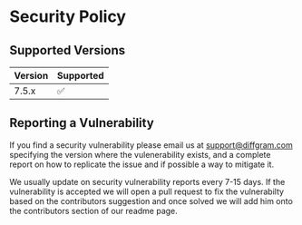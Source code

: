 # Security Policy

## Supported Versions


| Version | Supported          |
| ------- | ------------------ |
| 7.5.x   | :white_check_mark: |


## Reporting a Vulnerability

If you find a security vulnerability please email us
at support@diffgram.com specifying the version where the vulenerability
exists, and a complete report on how to replicate the issue and if possible
a way to mitigate it.

We usually update on security vulnerability reports every 7-15 days. If the vulnerability
is accepted we will open a pull request to fix the vulnerabilty based on the contributors
suggestion and once solved we will add him onto the contributors section of our readme page.
